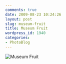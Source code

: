 ```yaml
---
comments: true
date: 2009-08-23 10:24:26
layout: post
slug: museum-fruit
title: Museum Fruit
wordpress_id: 1940
categories:
- PhotoBlog
---
```


![Museum Fruit](http://ryanfitzer.com/main/wp-content/uploads/2009/08/pasadena-6.jpg)
